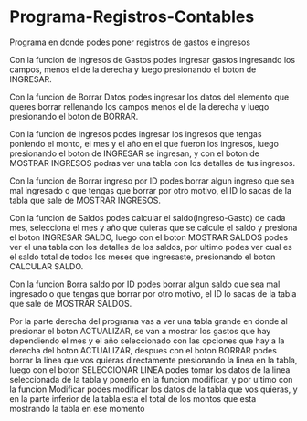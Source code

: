 # Programa-Registros-Contables
Programa en donde podes poner registros de gastos e ingresos

Con la funcion de Ingresos de Gastos podes ingresar gastos ingresando los campos, menos el de la derecha y luego presionando el boton de INGRESAR.

Con la funcion de Borrar Datos podes ingresar los datos del elemento que queres borrar rellenando los campos menos el de la derecha y luego presionando el boton de BORRAR.

Con la funcion de Ingresos podes ingresar los ingresos que tengas poniendo el monto, el mes y el año en el que fueron los ingresos, luego presionando el boton de INGRESAR se ingresan, y con el boton de MOSTRAR INGRESOS podras ver una tabla con los detalles de tus ingresos.

Con la funcion de Borrar ingreso por ID podes borrar algun ingreso que sea mal ingresado o que tengas que borrar por otro motivo, el ID lo sacas de la tabla que sale de MOSTRAR INGRESOS.

Con la funcion de Saldos podes calcular el saldo(Ingreso-Gasto) de cada mes, selecciona el mes y año que quieras que se calcule el saldo y presiona el boton INGRESAR SALDO, luego con el boton MOSTRAR SALDOS podes ver el una tabla con los detalles de los saldos, por ultimo podes ver cual es el saldo total de todos los meses que ingresaste, presionando el boton CALCULAR SALDO.

Con la funcion Borra saldo por ID podes borrar algun saldo que sea mal ingresado o que tengas que borrar por otro motivo, el ID lo sacas de la tabla que sale de MOSTRAR SALDOS.

Por la parte derecha del programa vas a ver una tabla grande en donde al presionar el boton ACTUALIZAR, se van a mostrar los gastos que hay dependiendo el mes y el año seleccionado con las opciones que hay a la derecha del boton ACTUALIZAR, despues con el boton BORRAR podes borrar la linea que vos quieras directamente presionando la linea en la tabla, luego con el boton SELECCIONAR LINEA podes tomar los datos de la linea seleccionada de la tabla y ponerlo en la funcion modificar, y por ultimo con la funcion Modificar podes modificar los datos de la tabla que vos quieras, y en la parte inferior de la tabla esta el total de los montos que esta mostrando la tabla en ese momento
